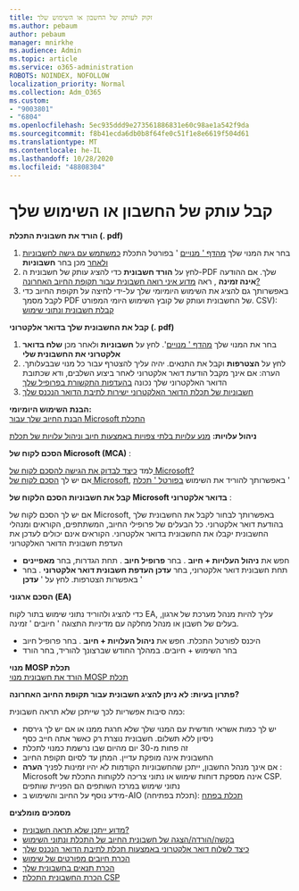 ```yaml
---
title: זקוק לעותק של החשבון או השימוש שלך
ms.author: pebaum
author: pebaum
manager: mnirkhe
ms.audience: Admin
ms.topic: article
ms.service: o365-administration
ROBOTS: NOINDEX, NOFOLLOW
localization_priority: Normal
ms.collection: Adm_O365
ms.custom:
- "9003801"
- "6804"
ms.openlocfilehash: 5ec935ddd9e273561886831e60c98ae1a542f9da
ms.sourcegitcommit: f8b41ecda6db0b8f64fe0c51f1e8e6619f504d61
ms.translationtype: MT
ms.contentlocale: he-IL
ms.lasthandoff: 10/28/2020
ms.locfileid: "48808304"
---
```

# <a name="get-a-copy-of-your-bill-or-usage"></a>קבל עותק של החשבון או השימוש שלך

**הורד את חשבונית התכלת (. pdf)**

1. בחר את המנוי שלך [מהדף ' מנויים](https://portal.azure.com/#blade/Microsoft_Azure_Billing/SubscriptionsBlade) ' בפורטל התכלת [כמשתמש עם גישה לחשבוניות ולאחר](https://docs.microsoft.com/azure/cost-management-billing/manage/manage-billing-access?WT.mc_id=Portal-Microsoft_Azure_Support) מכן בחר **חשבוניות**
2. לחץ על **הורד חשבונית** כדי להציג עותק של חשבונית ה-PDF שלך. אם ההודעה **אינה זמינה** , ראה [מדוע איני רואה חשבונית עבור תקופת החיוב האחרונה?](https://docs.microsoft.com/azure/cost-management-billing/manage/download-azure-invoice-daily-usage-date?WT.mc_id=Portal-Microsoft_Azure_Support#noinvoice)
3. באפשרותך גם להציג את השימוש היומיומי שלך על-ידי לחיצה על תקופת החיוב כדי לקבל מסמך PDF של החשבונית ועותק של קובץ השימוש היומי המפורט. CSV): [קבלת חשבונית ונתוני שימוש](https://docs.microsoft.com/azure/cost-management-billing/manage/download-azure-invoice-daily-usage-date?WT.mc_id=Portal-Microsoft_Azure_Support)

**קבל את החשבונית שלך בדואר אלקטרוני (. pdf)**

1. בחר את המנוי שלך [מהדף ' מנויים](https://ms.portal.azure.com/#blade/Microsoft_Azure_Billing/SubscriptionsBlade)'. לחץ על **חשבוניות** ולאחר מכן **שלח בדואר אלקטרוני את החשבונית שלי**
2. לחץ על **הצטרפות** וקבל את התנאים. יהיה עליך להצטרף עבור כל מנוי שבבעלותך. הערה: אם אינך מקבל הודעת דואר אלקטרוני לאחר ביצוע השלבים, ודא שכתובת הדואר האלקטרוני שלך נכונה [בהעדפות התקשורת בפרופיל שלך](https://account.windowsazure.com/profile)
3. [חשבוניות של תכלת הדואר האלקטרוני ישירות לתיבת הדואר הנכנס שלך](https://azure.microsoft.com/blog/azure-email-invoices/)

**הבנת השימוש היומיומי:**  
 [הבנת החיוב שלך עבור Microsoft התכלת](https://docs.microsoft.com/azure/cost-management-billing/understand/review-individual-bill?WT.mc_id=Portal-Microsoft_Azure_Support)  

**ניהול עלויות:** [מנע עלויות בלתי צפויות באמצעות חיוב וניהול עלויות של תכלת](https://docs.microsoft.com/azure/cost-management-billing/manage/getting-started?WT.mc_id=Portal-Microsoft_Azure_Support)  

**הסכם לקוח של Microsoft (MCA)** :

למד  [כיצד לבדוק את הגישה להסכם לקוח של Microsoft?](https://docs.microsoft.com/azure/cost-management-billing/manage/download-azure-invoice-daily-usage-date?WT.mc_id=Portal-Microsoft_Azure_Support#check-access-to-a-microsoft-customer-agreement)  
אם יש לך [הסכם לקוח של Microsoft](https://docs.microsoft.com/azure/cost-management-billing/manage/download-azure-invoice-daily-usage-date?WT.mc_id=Portal-Microsoft_Azure_Support#check-access-to-a-microsoft-customer-agreement), באפשרותך להוריד את השימוש [בפורטל ' תכלת](https://portal.azure.com/) '

**קבל את חשבוניות הסכם הלקוח של Microsoft בדואר אלקטרוני** :

אם יש לך הסכם לקוח של Microsoft, באפשרותך לבחור לקבל את החשבונית שלך בהודעת דואר אלקטרוני. כל הבעלים של פרופילי החיוב, המשתתפים, הקוראים ומנהלי החשבונית יקבלו את החשבונית בדואר אלקטרוני. הקוראים אינם יכולים לעדכן את העדפת חשבונית הדואר האלקטרוני

- חפש את **ניהול העלויות + חיוב** . בחר **פרופיל חיוב** . תחת הגדרות, בחר **מאפיינים**
- תחת חשבונית דואר אלקטרוני, בחר **עדכן העדפת חשבונית דואר אלקטרוני** . בחר באפשרות הצטרפות. לחץ על ' **עדכן** '

**הסכם ארגוני (EA)**

כדי להציג ולהוריד נתוני שימוש בתור לקוח EA, עליך להיות מנהל מערכת של ארגון, בעלים של חשבון או מנהל מחלקה עם מדיניות התצוגה ' חיובים ' זמינה.

- היכנס לפורטל התכלת. חפש את **ניהול העלויות + חיוב** . בחר פרופיל חיוב
- בחר השימוש + חיובים. במהלך החודש שברצונך להוריד, בחר הורד

**מנוי MOSP תכלת**  
[הורד את חשבונית מנוי MOSP תכלת](https://docs.microsoft.com/azure/cost-management-billing/understand/download-azure-invoice?WT.mc_id=Portal-Microsoft_Azure_Support#download-your-mosp-azure-subscription-invoice)

**פתרון בעיות: לא ניתן להציג חשבונית עבור תקופת החיוב האחרונה?**

כמה סיבות אפשריות לכך שייתכן שלא תראה חשבונית:

- יש לך כמות אשראי חודשית עם המנוי שלך שלא חרגת ממנו או אם יש לך גירסת ניסיון ללא תשלום. חשבונית נוצרת רק כאשר אתה חייב כסף
- זה פחות מ-30 יום מהיום שבו נרשמת כמנוי לתכלת
- החשבונית אינה מופקת עדיין. המתן עד לסיום תקופת החיוב
- אם אינך מנהל החשבון, ייתכן שהחשבוניות הקודמות לא יהיו זמינות לפניך **הערה** : Microsoft אינה מספקת דוחות שימוש או נתוני צריכה ללקוחות התכלת של CSP. נתוני שימוש במרכז השותפים הם הפניית שותפים
- מידע נוסף על החיוב והשימוש ב-AIO (תכלת בפתיחה): [תכלת בפתח](https://azure.microsoft.com/offers/ms-azr-0111p/)

**מסמכים מומלצים**

- [מדוע ייתכן שלא תראה חשבונית?](https://docs.microsoft.com/azure/cost-management-billing/understand/download-azure-invoice?WT.mc_id=Portal-Microsoft_Azure_Support#noinvoice)
- [בקשה/הורדה/הצגה של חשבונית החיוב של התכלת ונתוני השימוש](https://docs.microsoft.com/azure/cost-management-billing/manage/download-azure-invoice-daily-usage-date?WT.mc_id=Portal-Microsoft_Azure_Support)
- [כיצד לשלוח דואר אלקטרוני באמצעות תכלת לתיבת הדואר הנכנס שלך](https://docs.microsoft.com/azure/cost-management-billing/manage/download-azure-invoice-daily-usage-date?WT.mc_id=Portal-Microsoft_Azure_Support)
- [הכרת חיובים מפורטים של שימוש](https://docs.microsoft.com/azure/cost-management-billing/understand/review-individual-bill?WT.mc_id=Portal-Microsoft_Azure_Support#csv)
- [הכרת תנאים בחשבונית שלך](https://docs.microsoft.com/azure/cost-management-billing/understand/understand-invoice?WT.mc_id=Portal-Microsoft_Azure_Support)
- [הכרת החשבונית התכלת CSP](https://docs.microsoft.com/partner-center/azure-plan-lp?WT.mc_id=Portal-Microsoft_Azure_Support)

